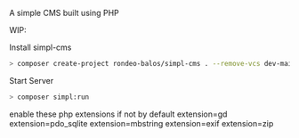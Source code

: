 A simple CMS built using PHP

WIP:

Install simpl-cms
```bash
> composer create-project rondeo-balos/simpl-cms . --remove-vcs dev-main
```

Start Server
```bash
> composer simpl:run
```

enable these php extensions if not by default
extension=gd
extension=pdo_sqlite
extension=mbstring
extension=exif
extension=zip